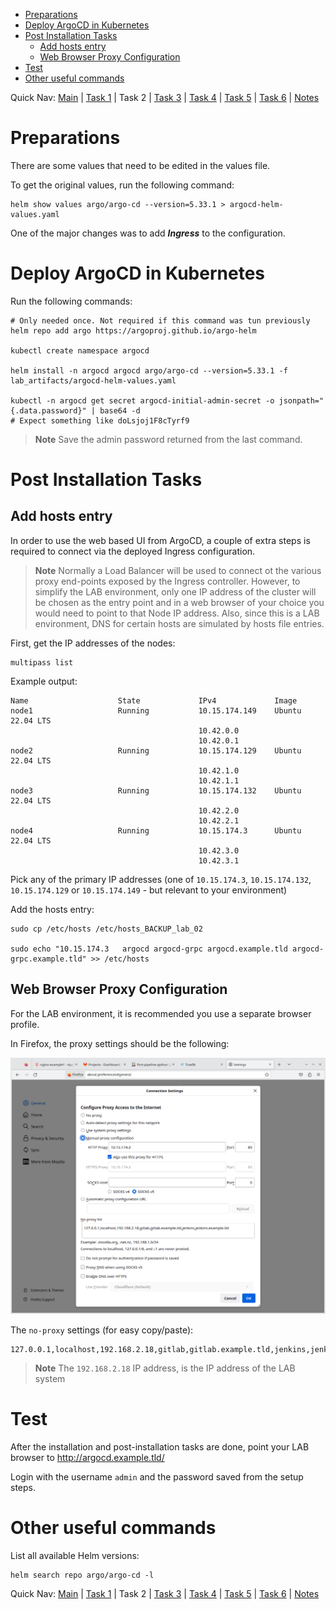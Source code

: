 
- [Preparations](#preparations)
- [Deploy ArgoCD in Kubernetes](#deploy-argocd-in-kubernetes)
- [Post Installation Tasks](#post-installation-tasks)
  - [Add hosts entry](#add-hosts-entry)
  - [Web Browser Proxy Configuration](#web-browser-proxy-configuration)
- [Test](#test)
- [Other useful commands](#other-useful-commands)

Quick Nav: [Main](./README.md) | [Task 1](./task_01_deploy_k3s.md) | Task 2 | [Task 3](./task_03_deploy_gitlab_docker.md) | [Task 4](./task_04_deploy_jenkins_docker.md) | [Task 5](./task_05_integrate_jenkins_and_gitlab.md) | [Task 6](./task_06_setup_jenkins_build_for_test_application.md) | [Notes](./NOTES.md)

# Preparations

There are some values that need to be edited in the values file.

To get the original values, run the following command:

```shell
helm show values argo/argo-cd --version=5.33.1 > argocd-helm-values.yaml
```

One of the major changes was to add _**Ingress**_ to the configuration.

# Deploy ArgoCD in Kubernetes 

Run the following commands:

```shell
# Only needed once. Not required if this command was tun previously
helm repo add argo https://argoproj.github.io/argo-helm

kubectl create namespace argocd

helm install -n argocd argocd argo/argo-cd --version=5.33.1 -f lab_artifacts/argocd-helm-values.yaml

kubectl -n argocd get secret argocd-initial-admin-secret -o jsonpath="{.data.password}" | base64 -d
# Expect something like doLsjoj1F8cTyrf9
```

> **Note**
> Save the admin password returned from the last command.

# Post Installation Tasks

## Add hosts entry

In order to use the web based UI from ArgoCD, a couple of extra steps is required to connect via the deployed Ingress configuration.

> **Note**
> Normally a Load Balancer will be used to connect ot the various proxy end-points exposed by the Ingress controller. However, to simplify the LAB environment, only one IP address of the cluster will be chosen as the entry point and in a web browser of your choice you would need to point to that Node IP address. Also, since this is a LAB environment, DNS for certain hosts are simulated by hosts file entries.

First, get the IP addresses of the nodes:

```shell
multipass list
```

Example output:

```text
Name                    State             IPv4             Image
node1                   Running           10.15.174.149    Ubuntu 22.04 LTS
                                          10.42.0.0
                                          10.42.0.1
node2                   Running           10.15.174.129    Ubuntu 22.04 LTS
                                          10.42.1.0
                                          10.42.1.1
node3                   Running           10.15.174.132    Ubuntu 22.04 LTS
                                          10.42.2.0
                                          10.42.2.1
node4                   Running           10.15.174.3      Ubuntu 22.04 LTS
                                          10.42.3.0
                                          10.42.3.1
```

Pick any of the primary IP addresses (one of `10.15.174.3`, `10.15.174.132`, `10.15.174.129` or `10.15.174.149` - but relevant to your environment)

Add the hosts entry:

```shell
sudo cp /etc/hosts /etc/hosts_BACKUP_lab_02

sudo echo "10.15.174.3   argocd argocd-grpc argocd.example.tld argocd-grpc.example.tld" >> /etc/hosts
```

## Web Browser Proxy Configuration

For the LAB environment, it is recommended you use a separate browser profile.

In Firefox, the proxy settings should be the following:

![Firefox Proxy Settings](screenshots/firefox_network_settings.png)

The `no-proxy` settings (for easy copy/paste):

```text
127.0.0.1,localhost,192.168.2.18,gitlab,gitlab.example.tld,jenkins,jenkins.example.tld
```

> **Note**
> The `192.168.2.18` IP address, is the IP address of the LAB system

# Test

After the installation and post-installation tasks are done, point your LAB browser to http://argocd.example.tld/

Login with the username `admin` and the password saved from the setup steps.

# Other useful commands

List all available Helm versions:

```shell
helm search repo argo/argo-cd -l
```

Quick Nav: [Main](./README.md) | [Task 1](./task_01_deploy_k3s.md) | Task 2 | [Task 3](./task_03_deploy_gitlab_docker.md) | [Task 4](./task_04_deploy_jenkins_docker.md) | [Task 5](./task_05_integrate_jenkins_and_gitlab.md) | [Task 6](./task_06_setup_jenkins_build_for_test_application.md) | [Notes](./NOTES.md)
